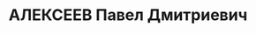 ---
title: АЛЕКСЕЕВ Павел Дмитриевич
description: '1905 г.р. русский, урож. г.Ростова-на-Дону, ответственный секретарь
  АЧ Краевого Совета ПСО Динамо.

  Привлечен к уголовной ответственности за участие в контрреволюционной, троцкистской
  террористической организации.

  Осуждён 11.12.1937 г. ВК Верховного суда СССР по ст.ст.58-8-11 УК РСФСР к расстрелу.
  Приговор приведён в исполнение 11.12.1937 г. в г.Ростове-на-Дону. 24.11.1956 г.
  ВК Верховного суда СССР дело в отношении Алексеева П.Д. производством прекращено,
  за отсутствием состава преступления.'
---